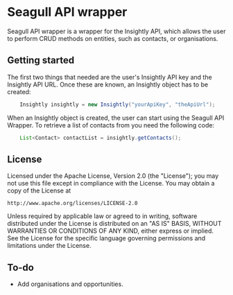 Seagull API wrapper
==============
Seagull API wrapper is a wrapper for the Insightly API, which allows the user to
perform CRUD methods on entities, such as contacts, or organisations.


Getting started
--------------

The first two things that needed are the user's Insightly API key and the Insightly API URL.
Once these are known, an Insightly object has to be created:

```java
    Insightly insightly = new Insightly("yourApiKey", "theApiUrl");
```

When an Insightly object is created, the user can start using the Seagull API Wrapper.
To retrieve a list of contacts from you need the following code:

```java
    List<Contact> contactList = insightly.getContacts();
```

License
-------
   Licensed under the Apache License, Version 2.0 (the "License");
   you may not use this file except in compliance with the License.
   You may obtain a copy of the License at

    http://www.apache.org/licenses/LICENSE-2.0

   Unless required by applicable law or agreed to in writing, software
   distributed under the License is distributed on an "AS IS" BASIS,
   WITHOUT WARRANTIES OR CONDITIONS OF ANY KIND, either express or implied.
   See the License for the specific language governing permissions and
   limitations under the License.

To-do
---------------
* Add organisations and opportunities.

